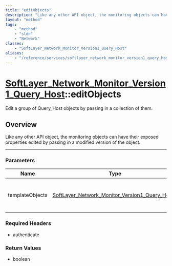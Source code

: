 ```yaml
---
title: "editObjects"
description: "Like any other API object, the monitoring objects can have their exposed properties edited by passing in a modified vers... "
layout: "method"
tags:
    - "method"
    - "sldn"
    - "Network"
classes:
    - "SoftLayer_Network_Monitor_Version1_Query_Host"
aliases:
    - "/reference/services/softlayer_network_monitor_version1_query_host/editObjects"
---
```

# [SoftLayer_Network_Monitor_Version1_Query_Host](/reference/services/SoftLayer_Network_Monitor_Version1_Query_Host)::editObjects


Edit a group of Query_Host objects by passing in a collection of them.


## Overview 
Like any other API object, the monitoring objects can have their exposed properties edited by passing in a modified version of the object. 

-----

### Parameters 
|Name | Type | Description |
| --- | --- | --- |
|templateObjects| <a href='/reference/datatypes/SoftLayer_Network_Monitor_Version1_Query_Host'>SoftLayer_Network_Monitor_Version1_Query_Host[] </a>| An array of skeleton SoftLayer_Network_Monitor_Version1_Query_Host objects with only the properties defined that you wish to change. Unchanged properties are left alone.|


### Required Headers
* authenticate


### Return Values
* boolean




